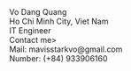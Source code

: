 <head>
    <link rel="stylesheet" href="https://cdnjs.cloudflare.com/ajax/libs/font-awesome/5.15.4/css/all.min.css" />
    <link rel="stylesheet" href="./css/MakeColor.css">
</head>
<body>
    <div class="profile-card">
        <div class="img-area">
            <div class="inner-area">
                <img src="./pic/z3154928112564_cfcff2bed84338dacc32da9d07508cec.jpg" alt="" />
            </div>
        </div>
        <div class="name">Vo Dang Quang</div>
        <div class="about">
            Ho Chi Minh City, Viet Nam
        </div>
        <div class="about">IT Engineer</div>
        <div class="social-icons">
            <a href="https://www.facebook.com/catus11311/" class="fb"><i class="fab fa-facebook"></i></a>
            <a href="https://github.com/QuangVo11311" class="github"><i class="fab fa-github"></i>
            <a href="https://twitter.com/mavisstarkvo" class="twitter"><i class="fab fa-twitter"></i></a>
            <a href="https://www.instagram.com/cactus_vdq/" class="insta"><i class="fab fa-instagram"></i></a>
        </div>
    </div>
    <div id="arrowAnim">
        <div class="arrowSliding">
            <div class="arrow"></div>
        </div>
        <div class="arrowSliding delay1">
            <div class="arrow"></div>
        </div>
        <div class="arrowSliding delay2">
            <div class="arrow"></div>
        </div>
        <div class="arrowSliding delay3">
            <div class="arrow"></div>
        </div>
    </div>
    <div class="contact">
        <span>Contact me></span>
        <div>
            <i class="fas fa-envelope"></i>
            <span>Mail: mavisstarkvo@gmail.com</span>
        </div>
        <div>
            <i class="fas fa-mobile"></i>
            <span>Number: (+84) 933906160</span>
        </div>
    </div>
</body>
